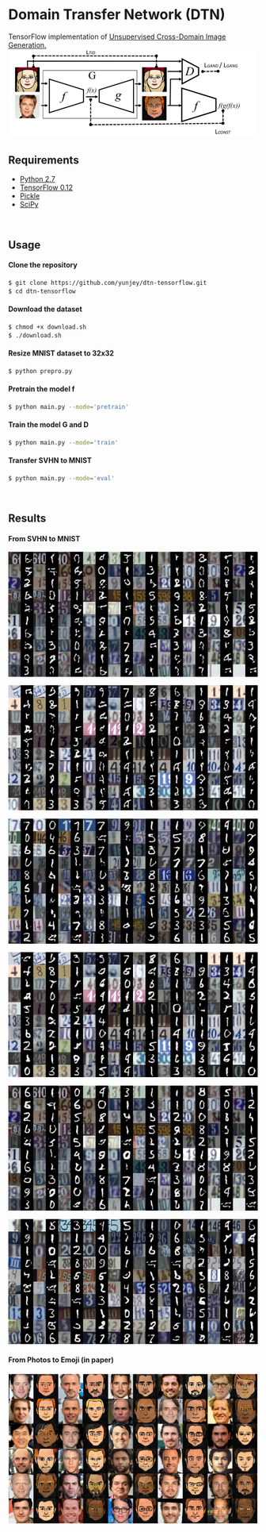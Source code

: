 # Domain Transfer Network (DTN) 
TensorFlow implementation of [Unsupervised Cross-Domain Image Generation.](https://arxiv.org/abs/1611.02200)
![alt text](jpg/dtn.jpg)

## Requirements
* [Python 2.7](https://www.continuum.io/downloads)
* [TensorFlow 0.12](https://github.com/tensorflow/tensorflow/tree/r0.12)
* [Pickle](https://docs.python.org/2/library/pickle.html)
* [SciPy](http://www.scipy.org/install.html)

<br>

## Usage

#### Clone the repository
```bash
$ git clone https://github.com/yunjey/dtn-tensorflow.git
$ cd dtn-tensorflow
```

#### Download the dataset
```bash
$ chmod +x download.sh
$ ./download.sh
```

#### Resize MNIST dataset to 32x32 
```bash
$ python prepro.py
```

#### Pretrain the model f
```bash
$ python main.py --mode='pretrain'
```

#### Train the model G and D
```bash
$ python main.py --mode='train'
```

#### Transfer SVHN to MNIST
```bash
$ python main.py --mode='eval'
```
<br>

## Results

#### From SVHN to MNIST 

![alt text](jpg/svhn_mnist_3700.gif)

![alt text](jpg/svhn_mnist_2900.gif)

![alt text](jpg/svhn_mnist_2300.png)

![alt text](jpg/svhn_mnist_2900.png)

![alt text](jpg/svhn_mnist_3700.png)

![alt text](jpg/svhn_mnist_5300.png)


#### From Photos to Emoji (in paper)


![alt text](jpg/emoji_1.png)





